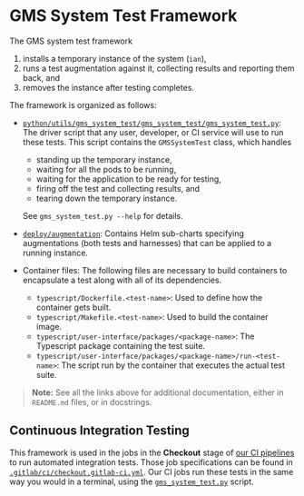 # GMS System Test Framework
The GMS system test framework
1. installs a temporary instance of the system (`ian`),
2. runs a test augmentation against it, collecting results and reporting them
   back, and
3. removes the instance after testing completes.

The framework is organized as follows:
* [`python/utils/gms_system_test/gms_system_test/gms_system_test.py`](./gms_system_test/gms_system_test.py):
  The driver script that any user, developer, or CI service will use to run
  these tests.  This script contains the `GMSSystemTest` class, which handles
  * standing up the temporary instance,
  * waiting for all the pods to be running,
  * waiting for the application to be ready for testing,
  * firing off the test and collecting results, and
  * tearing down the temporary instance.

  See `gms_system_test.py --help` for details.
* [`deploy/augmentation`](../../../deploy/augmentation/GMS_SUBCHART_README.md):
  Contains Helm sub-charts specifying augmentations (both tests and harnesses)
  that can be applied to a running instance.
* Container files:  The following files are necessary to build containers to
  encapsulate a test along with all of its dependencies.
  * `typescript/Dockerfile.<test-name>`:  Used to define how the container gets
    built.
  * `typescript/Makefile.<test-name>`:  Used to build the container image.
  * `typescript/user-interface/packages/<package-name>`:  The Typescript
    package containing the test suite.
  * `typescript/user-interface/packages/<package-name>/run-<test-name>`:  The
    script run by the container that executes the actual test suite.

> **Note:**  See all the links above for additional documentation, either in
> ``README.md`` files, or in docstrings.

## Continuous Integration Testing
This framework is used in the jobs in the **Checkout** stage of [our CI
pipelines](../../.gitlab/ci) to run automated integration tests.  Those job
specifications can be found in
[`.gitlab/ci/checkout.gitlab-ci.yml`](../../../.gitlab/ci/checkout.gitlab-ci.yml).
Our CI jobs run these tests in the same way you would in a terminal, using the
[`gms_system_test.py`](./gms_system_test/gms_system_test.py) script.
